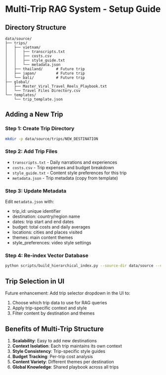 # Multi-Trip RAG System - Setup Guide

## Directory Structure
```
data/source/
├── trips/
│   ├── vietnam/
│   │   ├── transcripts.txt
│   │   ├── costs.csv
│   │   ├── style_guide.txt
│   │   └── metadata.json
│   ├── thailand/      # Future trip
│   ├── japan/         # Future trip
│   └── bali/          # Future trip
├── global/
│   ├── Master_Viral_Travel_Reels_Playbook.txt
│   └── Travel Files Directory.csv
└── templates/
    └── trip_template.json
```

## Adding a New Trip

### Step 1: Create Trip Directory
```bash
mkdir -p data/source/trips/NEW_DESTINATION
```

### Step 2: Add Trip Files
- `transcripts.txt` - Daily narrations and experiences
- `costs.csv` - Trip expenses and budget breakdown
- `style_guide.txt` - Content style preferences for this trip
- `metadata.json` - Trip metadata (copy from template)

### Step 3: Update Metadata
Edit `metadata.json` with:
- trip_id: unique identifier
- destination: country/region name
- dates: trip start and end dates
- budget: total costs and daily averages
- locations: cities and places visited
- themes: main content themes
- style_preferences: video style settings

### Step 4: Re-index Vector Database
```bash
python scripts/build_hierarchical_index.py --source-dir data/source --collection flowise_reels
```

## Trip Selection in UI

Future enhancement: Add trip selector dropdown in the UI to:
1. Choose which trip data to use for RAG queries
2. Apply trip-specific context and style
3. Filter content by destination and themes

## Benefits of Multi-Trip Structure

1. **Scalability**: Easy to add new destinations
2. **Context Isolation**: Each trip maintains its own context
3. **Style Consistency**: Trip-specific style guides
4. **Budget Tracking**: Per-trip cost analysis
5. **Content Variety**: Different themes per destination
6. **Global Knowledge**: Shared playbook across all trips